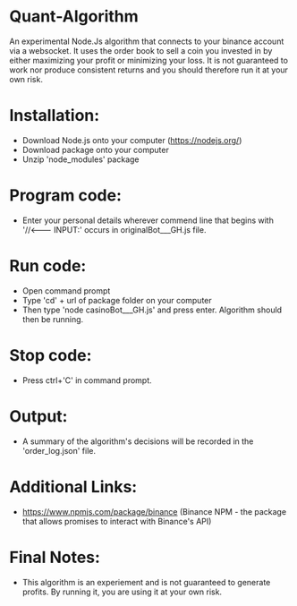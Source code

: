 # Quant-Algorithm
An experimental Node.Js algorithm that connects to your binance account via a websocket. It uses the order book to sell a coin you invested in by either maximizing your profit or minimizing your loss. It is not guaranteed to work nor produce consistent returns and you should therefore run it at your own risk.

# Installation:
- Download Node.js onto your computer (https://nodejs.org/)
- Download package onto your computer
- Unzip 'node_modules' package

# Program code:
- Enter your personal details wherever commend line that begins with '//<--- INPUT:' occurs in originalBot___GH.js file. 

# Run code:
- Open command prompt
- Type 'cd' + url of package folder on your computer
- Then type 'node casinoBot___GH.js' and press enter. Algorithm should then be running.

# Stop code:
- Press ctrl+'C' in command prompt.

# Output:
- A summary of the algorithm's decisions will be recorded in the 'order_log.json' file.

# Additional Links:
- https://www.npmjs.com/package/binance (Binance NPM - the package that allows promises to interact with Binance's API)

# Final Notes:
- This algorithm is an experiement and is not guaranteed to generate profits. By running it, you are using it at your own risk.
